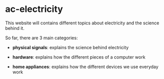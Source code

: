 # ac-electricity
 
This website will contains different topics about electricity and the science behind it.

So far, there are 3 main categories:

- **physical signals**: explains the science behind electricity

- **hardware**: explains how the different pieces of a computer work

- **home appliances**: explains how the different devices we use everyday work
